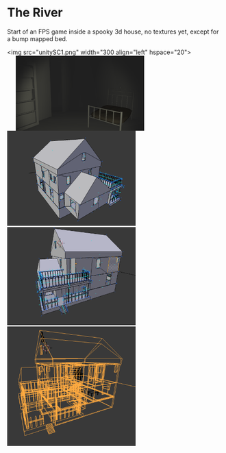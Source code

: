 # The River
Start of an FPS game inside a spooky 3d house, no textures yet, except for a bump mapped bed.

<img src="unitySC1.png" width="300 align="left" hspace="20">
<img src="unitySC2.png" width="300" align="left" hspace="20">
<img src="blenderSC1.png" width="300">
<img src="blenderSC2.png" width="300">
<img src="blenderSC3.png" width="300">

